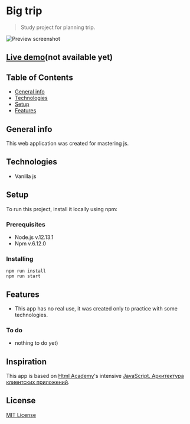# Big trip
> Study project for planning trip.

![Preview screenshot](./readme_assets/preview.jpg)

## [Live demo](https://github.com/devnikop/big-trip)(not available yet)

## Table of Contents

* [General info](#General-info)
* [Technologies](#Technologies)
* [Setup](#Setup)
* [Features](#Features)

## General info

This web application was created for mastering js.

## Technologies

* Vanilla js

## Setup

To run this project, install it locally using npm:

### Prerequisites

- Node.js v.12.13.1
- Npm v.6.12.0

### Installing

```
npm run install
npm run start
```

## Features

* This app has no real use, it was created only to practice with some technologies.

### To do

* nothing to do yet)

## Inspiration

This app is based on [Html Academy](https://htmlacademy.ru/)'s intensive [JavaScript. Архитектура клиентских приложений](https://htmlacademy.ru/intensive/ecmascript).

## License

[MIT License](LICENSE.md)
